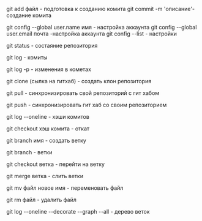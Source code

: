  git add файл -  подготовка к созданию комита
 git commit -m 'описание'- создание комита
 
 git config --global user.name имя - настройка аккаунта
 git config --global user.email  почта -настройка аккаунта
 git config --list - настройки

 git status - состаяние репозитория

 git log - комиты
  
 git log -p - изменения в кометах

git clone (сылка на гитхаб) - создать клон репозитория

git pull - синхронизировать свой репозиторий с гит хабом

git push - синхронизировать гит хаб со своим репозиторием

git log --oneline - хэши комитов

git checkout хэш комита - откат 

git branch имя - создать ветку

git branch - ветки

git checkout ветка - перейти на ветку

git merge ветка - слить ветки

git mv файл новое имя - переменовать файл

git rm файл - удалить файл

git log --oneline --decorate --graph --all - дерево веток
